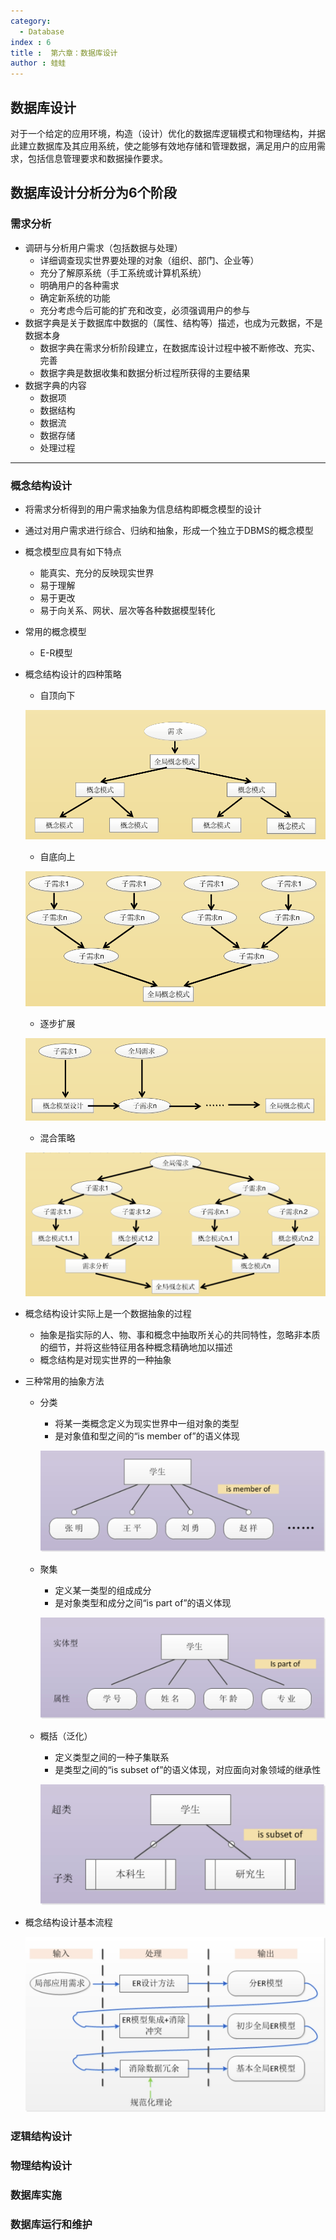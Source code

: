 ```yaml
---
category:
  - Database
index : 6
title :  第六章：数据库设计
author : 蛙蛙
---
```


## 数据库设计

对于一个给定的应用环境，构造（设计）优化的数据库逻辑模式和物理结构，并据此建立数据库及其应用系统，使之能够有效地存储和管理数据，满足用户的应用需求，包括信息管理要求和数据操作要求。

## 数据库设计分析分为6个阶段

### 需求分析

- 调研与分析用户需求（包括数据与处理）
  - 详细调查现实世界要处理的对象（组织、部门、企业等）
  - 充分了解原系统（手工系统或计算机系统）
  - 明确用户的各种需求
  - 确定新系统的功能
  - 充分考虑今后可能的扩充和改变，必须强调用户的参与
- 数据字典是关于数据库中数据的（属性、结构等）描述，也成为元数据，不是数据本身
  - 数据字典在需求分析阶段建立，在数据库设计过程中被不断修改、充实、完善
  - 数据字典是数据收集和数据分析过程所获得的主要结果
- 数据字典的内容
  - 数据项
  - 数据结构
  - 数据流
  - 数据存储
  - 处理过程

---

### 概念结构设计

- 将需求分析得到的用户需求抽象为信息结构即概念模型的设计

- 通过对用户需求进行综合、归纳和抽象，形成一个独立于DBMS的概念模型

- 概念模型应具有如下特点

  - 能真实、充分的反映现实世界
  - 易于理解
  - 易于更改
  - 易于向关系、网状、层次等各种数据模型转化

- 常用的概念模型

  - E-R模型

- 概念结构设计的四种策略

  - 自顶向下

  ![image-20220524205050653](https://raw.githubusercontent.com/CoderWDD/myImages/main/blog_images/image-20220524205050653.png)

  - 自底向上

  ![image-20220524205306403](https://raw.githubusercontent.com/CoderWDD/myImages/main/blog_images/image-20220524205306403.png)

  - 逐步扩展

  ![image-20220524205318490](https://raw.githubusercontent.com/CoderWDD/myImages/main/blog_images/image-20220524205318490.png)

  - 混合策略

  ![image-20220524205336856](https://raw.githubusercontent.com/CoderWDD/myImages/main/blog_images/image-20220524205336856.png)

- 概念结构设计实际上是一个数据抽象的过程

  - 抽象是指实际的人、物、事和概念中抽取所关心的共同特性，忽略非本质的细节，并将这些特征用各种概念精确地加以描述
  - 概念结构是对现实世界的一种抽象

- 三种常用的抽象方法

  - 分类

    - 将某一类概念定义为现实世界中一组对象的类型
    - 是对象值和型之间的“is member of”的语义体现

    ![image-20220524205722089](https://raw.githubusercontent.com/CoderWDD/myImages/main/blog_images/image-20220524205722089.png)

  - 聚集

    - 定义某一类型的组成成分
    - 是对象类型和成分之间“is part of”的语义体现

    ![image-20220524205753051](https://raw.githubusercontent.com/CoderWDD/myImages/main/blog_images/image-20220524205753051.png)

  - 概括（泛化）

    - 定义类型之间的一种子集联系
    - 是类型之间的“is subset of”的语义体现，对应面向对象领域的继承性

    ![image-20220524205815066](https://raw.githubusercontent.com/CoderWDD/myImages/main/blog_images/image-20220524205815066.png)

- 概念结构设计基本流程

  ![image-20220524205843970](https://raw.githubusercontent.com/CoderWDD/myImages/main/blog_images/image-20220524205843970.png)

### 逻辑结构设计

### 物理结构设计

### 数据库实施

### 数据库运行和维护

